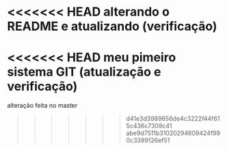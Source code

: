 <<<<<<< HEAD
alterando o README e atualizando (verificação)
=======
<<<<<<< HEAD
meu pimeiro sistema GIT (atualização e verificação)
=======
alteração feita no master
>>>>>>> d41e3d3989656de4c3222f44f615c436c7309c41
>>>>>>> abe9d7511b31020294609424f990c3399126ef51
